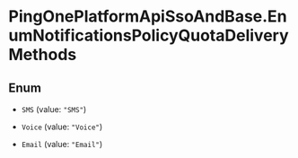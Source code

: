 # PingOnePlatformApiSsoAndBase.EnumNotificationsPolicyQuotaDeliveryMethods

## Enum


* `SMS` (value: `"SMS"`)

* `Voice` (value: `"Voice"`)

* `Email` (value: `"Email"`)


